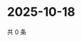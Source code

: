 # 2025-10-18

共 0 条

<!-- BEGIN ZHIHUVIDEO -->
<!-- 最后更新时间 Sat Oct 18 2025 20:19:33 GMT+0800 (China Standard Time) -->

<!-- END ZHIHUVIDEO -->
